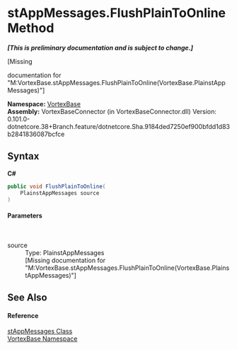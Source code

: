 # stAppMessages.FlushPlainToOnline Method 
 _**\[This is preliminary documentation and is subject to change.\]**_

\[Missing <summary> documentation for "M:VortexBase.stAppMessages.FlushPlainToOnline(VortexBase.PlainstAppMessages)"\]

**Namespace:**&nbsp;<a href="N_VortexBase.md">VortexBase</a><br />**Assembly:**&nbsp;VortexBaseConnector (in VortexBaseConnector.dll) Version: 0.101.0-dotnetcore.38+Branch.feature/dotnetcore.Sha.9184ded7250ef900bfdd1d83b2841836087bcfce

## Syntax

**C#**<br />
``` C#
public void FlushPlainToOnline(
	PlainstAppMessages source
)
```


#### Parameters
&nbsp;<dl><dt>source</dt><dd>Type: PlainstAppMessages<br />\[Missing <param name="source"/> documentation for "M:VortexBase.stAppMessages.FlushPlainToOnline(VortexBase.PlainstAppMessages)"\]</dd></dl>

## See Also


#### Reference
<a href="T_VortexBase_stAppMessages.md">stAppMessages Class</a><br /><a href="N_VortexBase.md">VortexBase Namespace</a><br />